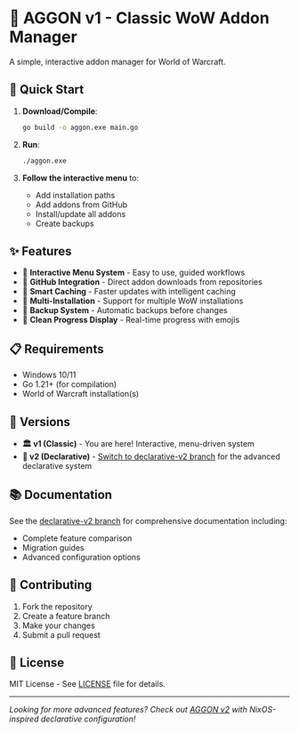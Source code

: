 # 🏺 AGGON v1 - Classic WoW Addon Manager

A simple, interactive addon manager for World of Warcraft.

## 🚀 Quick Start

1. **Download/Compile**:

    ```bash
    go build -o aggon.exe main.go
    ```

2. **Run**:

    ```bash
    ./aggon.exe
    ```

3. **Follow the interactive menu** to:
    - Add installation paths
    - Add addons from GitHub
    - Install/update all addons
    - Create backups

## ✨ Features

-   🎯 **Interactive Menu System** - Easy to use, guided workflows
-   🔗 **GitHub Integration** - Direct addon downloads from repositories
-   💾 **Smart Caching** - Faster updates with intelligent caching
-   📁 **Multi-Installation** - Support for multiple WoW installations
-   💾 **Backup System** - Automatic backups before changes
-   🎨 **Clean Progress Display** - Real-time progress with emojis

## 📋 Requirements

-   Windows 10/11
-   Go 1.21+ (for compilation)
-   World of Warcraft installation(s)

## 🔗 Versions

-   **🏛️ v1 (Classic)** - You are here! Interactive, menu-driven system
-   **🧬 v2 (Declarative)** - [Switch to declarative-v2 branch](../../tree/declarative-v2) for the advanced declarative system

## 📚 Documentation

See the [declarative-v2 branch](../../tree/declarative-v2) for comprehensive documentation including:

-   Complete feature comparison
-   Migration guides
-   Advanced configuration options

## 🤝 Contributing

1. Fork the repository
2. Create a feature branch
3. Make your changes
4. Submit a pull request

## 📜 License

MIT License - See [LICENSE](LICENSE) file for details.

---

_Looking for more advanced features? Check out [AGGON v2](../../tree/declarative-v2) with NixOS-inspired declarative configuration!_
